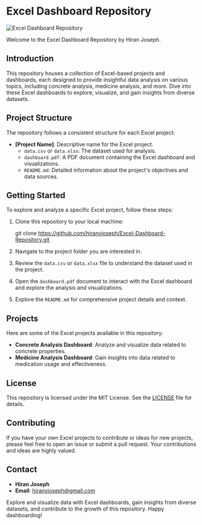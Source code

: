 # Excel Dashboard Repository

![Excel Dashboard Repository](https://static1.howtogeekimages.com/wordpress/wp-content/uploads/2021/04/microsoft-excel-logo.jpg?q=50&fit=contain&w=1140&h=&dpr=1.5)

Welcome to the Excel Dashboard Repository by Hiran Joseph.

## Introduction
This repository houses a collection of Excel-based projects and dashboards, each designed to provide insightful data analysis on various topics, including concrete analysis, medicine analysis, and more. Dive into these Excel dashboards to explore, visualize, and gain insights from diverse datasets.

## Project Structure
The repository follows a consistent structure for each Excel project:

- **[Project Name]**: Descriptive name for the Excel project.
  - `data.csv` or `data.xlsx`: The dataset used for analysis.
  - `dashboard.pdf`: A PDF document containing the Excel dashboard and visualizations.
  - `README.md`: Detailed information about the project's objectives and data sources.

## Getting Started
To explore and analyze a specific Excel project, follow these steps:

1. Clone this repository to your local machine:

   git clone https://github.com/hiranvjoseph/Excel-Dashboard-Repository.git
  
2. Navigate to the project folder you are interested in.

3. Review the `data.csv` or `data.xlsx` file to understand the dataset used in the project.

4. Open the `dashboard.pdf` document to interact with the Excel dashboard and explore the analysis and visualizations.

5. Explore the `README.md` for comprehensive project details and context.

## Projects
Here are some of the Excel projects available in this repository:

- **Concrete Analysis Dashboard**: Analyze and visualize data related to concrete properties.
- **Medicine Analysis Dashboard**: Gain insights into data related to medication usage and effectiveness.

## License
This repository is licensed under the MIT License. See the [LICENSE](LICENSE) file for details.

## Contributing
If you have your own Excel projects to contribute or ideas for new projects, please feel free to open an issue or submit a pull request. Your contributions and ideas are highly valued.

## Contact
- **Hiran Joseph**
- **Email**: [hiranvjoseph@gmail.com](mailto:hiranvjoseph@gmail.com)

Explore and visualize data with Excel dashboards, gain insights from diverse datasets, and contribute to the growth of this repository. Happy dashboarding!
